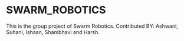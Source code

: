 # SWARM_ROBOTICS
This is the group project of Swarm Robotics. 
Contributed BY: Ashwani, Suhani, Ishaan, Shambhavi and Harsh.
